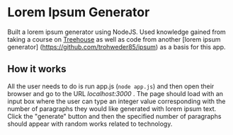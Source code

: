 # Lorem Ipsum Generator

Built a lorem ipsum generator using NodeJS. Used knowledge gained from taking a course on [Treehouse](https://teamtreehouse.com/) as well as code from another [lorem ipsum generator] (https://github.com/trohweder85/ipsum) as a basis for this app.

## How it works

All the user needs to do is run app.js (`node app.js`) and then open their browser and go to the URL *localhost:3000* . The page should load with an input box where the user can type an integer value corresponding with the number of paragraphs they would like generated with lorem ipsum text. Click the "generate" button and then the specified number of paragraphs should appear with random works related to technology.
